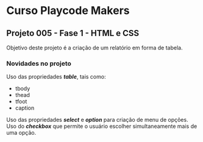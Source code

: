 # Curso Playcode Makers

## Projeto 005 - Fase 1 - HTML e CSS

Objetivo deste projeto é a criação de um relatório em forma de tabela.

### Novidades no projeto

Uso das propriedades ***table***, tais como:
- tbody
- thead
- tfoot
- caption

Uso das propriedades ***select*** e ***option*** para criação de menu de opções. Uso do ***checkbox*** que permite o usuário escolher simultaneamente mais de uma opção.

